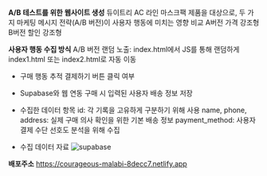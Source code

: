 **A/B 테스트를 위한 웹사이트 생성**
듀이트리 AC 라인 마스크팩 제품을 대상으로, 두 가지 마케팅 메시지 전략(A/B 버전)이 사용자 행동에 미치는 영향 비교
A버전 가격 강조형
B버전 할인 강조형

**사용자 행동 수집 방식**
A/B 버전 랜덤 노출: index.html에서 JS를 통해 랜덤하게 index1.html 또는 index2.html로 자동 이동

- 구매 행동 추적
 결제하기 버튼 클릭 여부

- Supabase와 웹 연동
 구매 시 입력된 사용자 배송 정보 저장

- 수집한 데이터 항목
 id: 각 기록을 고유하게 구분하기 위해 사용
 name, phone, address: 실제 구매 의사 확인을 위한 기본 배송 정보
 payment_method: 사용자 결제 수단 선호도 분석을 위해 수집

- 수집 데이터 자료
![supabase](https://github.com/user-attachments/assets/fcae78dd-7ff7-4ec8-846c-e08bce4411c0)

**배포주소**
https://courageous-malabi-8decc7.netlify.app


